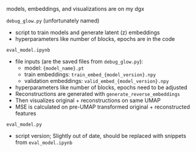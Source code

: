 models, embeddings, and visualizations are on my dgx

`debug_glow.py` (unfortunately named)
* script to train models and generate latent (z) embeddings
* hyperparameters like number of blocks, epochs are in the code

`eval_model.ipynb`
* file inputs (are the saved files from `debug_glow.py`):
    * model: `{model_name}.pt`
    * train embeddings: `train_embed_{model_version}.npy`
    * validation embeddings: `valid_embed_{model_version}.npy`
* hyperparameters like number of blocks, epochs need to be adjusted
* Reconstructions are generated with `generate_reverse_embeddings`
* Then visualizes original + reconstructions on same UMAP
* MSE is calculated on pre-UMAP transformed original + reconstructed features


`eval_model.py`
* script version; Slightly out of date, should be replaced with snippets from `eval_model.ipynb`